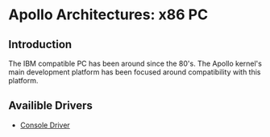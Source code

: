 Apollo Architectures: x86 PC
============================

Introduction
------------

The IBM compatible PC has been around since the 80's. The Apollo kernel's
main development platform has been focused around compatibility with this
platform. 

Availible Drivers
-----------------

* [Console Driver](arch-x86-pc-console.html)

